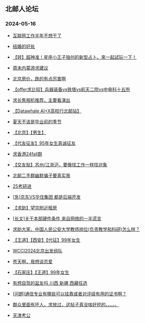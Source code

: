 ## 北邮人论坛 
### 2024-05-16

+ [互联网工作半年不想干了](https://bbs.byr.cn/article/WorkLife/1209369)

+ [结婚的好处](https://bbs.byr.cn/article/Picture/3362228)

+ [【转】超神准！星座小王子独创的新型占卜、來一起試玩一下！](https://bbs.byr.cn/article/Constellations/326533)

+ [周末内蒙游求建议](https://bbs.byr.cn/article/Travel/147629)

+ [北京房价，跌的有点厉害啊](https://bbs.byr.cn/article/Talking/6417451)

+ [【offer求比较】兵器装备vs铁塔vs航天二院vs中电科十五所](https://bbs.byr.cn/article/Job/2211857)

+ [求长焦相机推荐，主要看演出](https://bbs.byr.cn/article/Photo/278282)

+ [【Datawhale AI+X高校行北邮站】](https://bbs.byr.cn/article/StudyShare/207617)

+ [夏天不该是毕业前的季节](https://bbs.byr.cn/article/Feeling/3207483)

+ [【北京】【男生】](https://bbs.byr.cn/article/Friends/2053173)

+ [【代友征友】95年女生真诚征友](https://bbs.byr.cn/article/Friends/2053057)

+ [求香港24fall群](https://bbs.byr.cn/article/GoAbroad/396435)

+ [【交友贴】苏州/江浙沪，要像找工作一样找对象](https://bbs.byr.cn/article/WorkLife/1214780)

+ [北邮二手群幽默骗子要真实我](https://bbs.byr.cn/article/Picture/3362525)

+ [25考研进](https://bbs.byr.cn/article/AimGraduate/1229932)

+ [[急]京东VS华住集团 都是后端开发](https://bbs.byr.cn/article/Job/2211917)

+ [【求助】望京附近租房](https://bbs.byr.cn/article/Talking/6417629)

+ [[长文]关于本部硬件条件 来自网络的一半谎言](https://bbs.byr.cn/article/Talking/6417631)

+ [求助大家，中国人民公安大学教师岗位(负责教学和科研)怎么样？](https://bbs.byr.cn/article/Job/2157452)

+ [【王道】【西安】【代征】99年女生](https://bbs.byr.cn/article/Friends/2053051)

+ [WCCI2024北京出发组队](https://bbs.byr.cn/article/Paper/48522)

+ [苍天啊，我想谈恋爱](https://bbs.byr.cn/article/Feeling/3204192)

+ [【石家庄】【王道】99年女生](https://bbs.byr.cn/article/Friends/2052960)

+ [有想自驾的盆友吗 川西 新疆 西藏任选](https://bbs.byr.cn/article/Travel/147552)

+ [[问题]通信专业有哪些可以挂靠或者对评级有用的证书啊？](https://bbs.byr.cn/article/Certification/15454)

+ [群众里面有坏人，求放过，这帖子真没啥好挖的。。。。。](https://bbs.byr.cn/article/Feeling/3198559)

+ [天津考公](https://bbs.byr.cn/article/CivilServant/50678)

